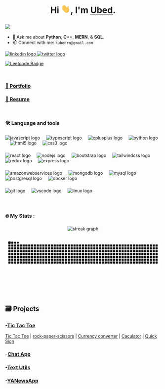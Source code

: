 # <p style="text-align: center;"> Hi <img src="https://github.com/ubednama/ubednama/blob/main/gifs/Hi.gif" width="30px">, I'm <a href="https://www.linkedin.com/in/ubed9">Ubed</a>.</p>
<img src="https://visitor-badge.laobi.icu/badge?page_id=ubednama.ubednama&" />


- 💬 Ask me about **Python**, **C++**, **MERN**, & **SQL**.
- 📫 Connect with me: `kubedrn@gmail.com`

<div align="left">
  <a href="https://in.linkedin.com/in/ubed9" target="_blank">
    <img src="https://img.shields.io/static/v1?message=ubed9&logo=linkedin&label=&color=0077B5&logoColor=white&labelColor=&style=for-the-badge" height="25" alt="linkedin logo"  />
  </a>
  <a href="https://twitter.com/__ubednama" target="_blank">
    <img src="https://img.shields.io/static/v1?message=__ubednama&logo=twitter&label=&color=1DA1F2&logoColor=white&labelColor=&style=for-the-badge" height="25" alt="twitter logo"  />
  </a>
</div>

[![Leetcode Badge](https://img.shields.io/badge/dynamic/json?style=for-the-badge&labelColor=black&color=%23ffa116&label=Solved&query=solved&url=https%3A%2F%2Fleetcode-badge.vercel.app%2Fapi%2Fusers%2Fubednama&logo=leetcode&logoColor=yellow)](https://leetcode.com/ubednama)


<!-- <a href="https://www.fiverr.com/">
  <img align="left" alt="Ubed's Fiverr" width="22px" src="https://avatars.githubusercontent.com/u/807499?s=200&v=4" /> -->

<!-- <a href="https://www.hackerearth.com/@preethamb97">
  <img align="left" alt="Ubed's HackerEarth" width="22px" src="https://upload.wikimedia.org/wikipedia/commons/thumb/e/e8/HackerEarth_logo.png/480px-HackerEarth_logo.png" />  -->

<p> &nbsp;</p>

### <h3> <a href='https://ubednama.netlify.app'>📂 Portfolio</a> </h3>

### <h3> <a href='https://github.com/ubednama/resume'>📄 Resume</a> </h3>

<p> &nbsp;</p>

###

<h3 align="left">🛠 Language and tools</h3>

###

<div align="left">
  <img src="https://cdn.simpleicons.org/javascript/F7DF1E" height="40" alt="javascript logo"  />
  <img width="12" />
  <img src="https://cdn.simpleicons.org/typescript/3178C6" height="40" alt="typescript logo"  />
  <img width="12" />
  <img src="https://cdn.simpleicons.org/c++/00599C" height="40" alt="cplusplus logo"  />
  <img width="12" />
  <img src="https://cdn.simpleicons.org/python/3776AB" height="40" alt="python logo"  />
  <img width="12" />
  <img src="https://cdn.simpleicons.org/html5/E34F26" height="40" alt="html5 logo"  />
  <img width="12" />
  <img src="https://cdn.simpleicons.org/css3/1572B6" height="40" alt="css3 logo"  />
</div>

###

<div align="left">
  <img src="https://cdn.simpleicons.org/react/61DAFB" height="40" alt="react logo"  />
  <img width="12" />
  <img src="https://cdn.simpleicons.org/nodedotjs/339933" height="40" alt="nodejs logo"  />
  <img width="12" />
  <img src="https://cdn.simpleicons.org/bootstrap/7952B3" height="40" alt="bootstrap logo"  />
  <img width="12" />
  <img src="https://cdn.simpleicons.org/tailwindcss/06B6D4" height="40" alt="tailwindcss logo"  />
  <img width="12" />
  <img src="https://cdn.simpleicons.org/redux/764ABC" height="40" alt="redux logo"  />
  <img width="12" />
  <img src="https://cdn.simpleicons.org/express/000000" height="40" alt="express logo"  />
</div>

###

<div align="left">
  <img src="https://cdn.simpleicons.org/amazonaws/232F3E" height="40" alt="amazonwebservices logo"  />
  <img width="12" />
  <img src="https://cdn.simpleicons.org/mongodb/47A248" height="40" alt="mongodb logo"  />
  <img width="12" />
  <img src="https://cdn.simpleicons.org/mysql/4479A1" height="40" alt="mysql logo"  />
  <img width="12" />
  <img src="https://cdn.simpleicons.org/postgresql/4169E1" height="40" alt="postgresql logo"  />
  <img width="12" />
  <img src="https://cdn.simpleicons.org/docker/2496ED" height="40" alt="docker logo"  />
</div>

###

<div align="left">
  <img src="https://cdn.simpleicons.org/git/F05032" height="40" alt="git logo"  />
  <img width="12" />
  <img src="https://cdn.simpleicons.org/visualstudiocode/007ACC" height="40" alt="vscode logo"  />
  <img width="12" />
  <img src="https://cdn.simpleicons.org/linux/FCC624" height="40" alt="linux logo"  />
</div>



###
<p> &nbsp;</p>

<h3 align="left">🔥   My Stats :</h3>

###

<div align="center">
<!--   <img src="https://github-readme-stats.vercel.app/api?username=ubednama&hide_title=false&hide_rank=false&show_icons=true&include_all_commits=true&count_private=true&disable_animations=false&theme=github_dark&locale=en&hide_border=false&order=1" height="180" alt="stats graph"  />
  <img src="https://github-readme-stats.vercel.app/api/top-langs?username=ubednama&locale=en&hide_title=false&layout=compact&card_width=320&langs_count=6&theme=github_dark&hide_border=false&order=2" height="180" alt="languages graph"  /> -->
  <img src="https://streak-stats.demolab.com?user=ubednama&locale=en&mode=daily&theme=github_dark&hide_border=false&border_radius=5&order=3" height="200" alt="streak graph"  />
</div>

###

<img src="https://raw.githubusercontent.com/ubednama/ubednama/output/snake.svg" alt="Snake animation" />

###

###

<p> &nbsp;</p>
<p> &nbsp;</p>

<h2>🗃️ Projects</h3>
<div align="left">
  <h3>-<a href='https://github.com/ubednama/mini-projects-js'>Tic Tac Toe</a></h3>
  <div> <a href='https://github.com/ubednama/Mini-Projects-js/tree/main/tic-tac-toe'>Tic Tac Toe</a> | <a href='https://github.com/ubednama/Mini-Projects-js/tree/main/rockpaperscissors'>rock-paper-scissors</a> | <a href='https://github.com/ubednama/Mini-Projects-js/tree/main/currency-convertor'>Currency converter</a> | <a href='https://github.com/ubednama/Mini-Projects-js/tree/main/Calculator'>Caculator</a> | <a href='https://github.com/ubednama/Mini-Projects-js/tree/main/Quick%20Sign'>Quick Sign</a></div>
  <h3>-<a href='https://github.com/ubednama/ChatApp'>Chat App</a></h3>
  <h3>-<a href='https://github.com/ubednama/TextUtils'>Text Utils</a></h3>
  <h3>-<a href='https://github.com/ubednama/YANewsApp'>YANewsApp</a></h3>
</div>



